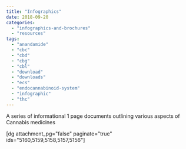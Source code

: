 ```yaml
---
title: "Infographics"
date: 2018-09-20
categories: 
  - "infographics-and-brochures"
  - "resources"
tags: 
  - "anandamide"
  - "cbc"
  - "cbd"
  - "cbg"
  - "cbl"
  - "download"
  - "downloads"
  - "ecs"
  - "endocannabinoid-system"
  - "infographic"
  - "thc"
---
```


A series of informational 1 page documents outlining various aspects of Cannabis medicines

\[dg attachment\_pg="false" paginate="true" ids="5160,5159,5158,5157,5156"\]
